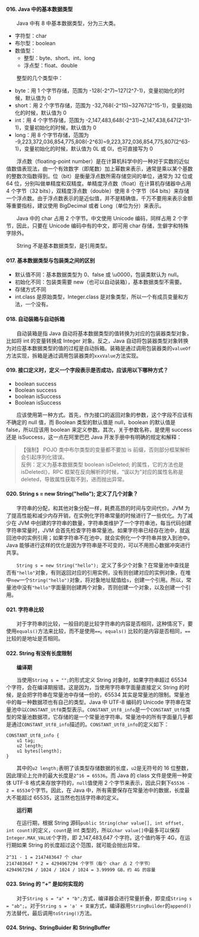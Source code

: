 #### 016. Java 中的基本数据类型
&#8195;&#8195;Java 中有 8 中基本数据类型，分为三大类。
  - 字符型：char
  - 布尔型：boolean
  - 数值型：
    * 整型：byte、short、int、long
    * 浮点型：float、double
  
&#8195;&#8195;整型的几个类型中：
- byte：用 1 个字节存储，范围为 -128(-2^7)~127(2^7-1)，变量初始化的时候，默认值为 0
- short：用 2 个字节存储，范围为 -32,768(-2^15)~32767(2^15-1)，变量初始化的时候，默认值为 0
- int：用 4 个字节存储，范围为 -2,147,483,648(-2^31)~2,147,438,647(2^31-1)，变量初始化的时候，默认值为 0
- long：用 8 个字节存储，范围为 -9,223,372,036,854,775,808(-2^63)~9,223,372,036,854,775,807(2^63-1)，变量初始化的时候，默认值为 0L 或 0l，也可直接写为 0

&#8195;&#8195;浮点数（floating-point number）是在计算机科学中的一种对于实数的近似值数值表现法，由一个有效数字（即尾数）加上幂数来表示，通常是乘以某个基数的整数次指数得到。位（bit）是衡量浮点数所需存储空间的单位，通常为 32 位或 64 位，分别叫做单精度和双精度。单精度浮点数（float）在计算机存储器中占用 4 个字节（32 bits），双精度浮点数（double）使用 8 个字节（64 bits）来存储一个浮点数。由于浮点数表示的是近似值，并不是精确值，千万不要用来表示金额等重要指标，建议使用 BigDecimal 或者 Long（单位为分）来表示。

&#8195;&#8195;Java 中的 char 占用 2 个字节。中文使用 Unicode 编码，同样占用 2 个字节，因此，只要在 Unicode 编码中有的中文，即可用 char 存储，生僻字和特殊字除外。

&#8195;&#8195;String 不是基本数据类型，是引用类型。
#### 017. 基本数据类型与包装类之间的区别
- 默认值不同：基本数据类型为 0、false 或 \u0000，包装类默认为 null。
- 初始化不同：包装类需要 new（也可以自动装箱），基本数据类型不需要。
- 存储方式不同
- int.class 是原始类型，Integer.class 是对象类型，所以一个有成员变量和方法，一个没有。
#### 018. 自动装箱与自动拆箱
&#8195;&#8195;自动装箱是指 Java 自动将基本数据类型的值转换为对应的包装器类型对象，比如将 int 的变量转换成 Integer 对象。反之，Java 自动将包装器类型对象转换为对应基本数据类型的值的过程是自动拆箱。装箱是通过调用包装器类的`valueOf`方法实现，拆箱是通过调用包装器类的`xxxValue`方法实现。
#### 019. 接口定义时，定义一个字段表示是否成功，应该用以下哪种方式？
- boolean success
- Boolean success
- boolean isSuccess
- Boolean isSuccess

&#8195;&#8195;应该使用第一种方式。首先，作为接口的返回对象的参数，这个字段不应该有不确定的 null 值，而 Boolean 类型的默认值是 null，boolean 的默认值是 false，所以应该用 boolean 来定义参数。其次，关于参数名称，是使用 success 还是 isSuccess，这一点在阿里巴巴 Java 开发手册中有明确的规定和解释：
> 【强制】 POJO 类中布尔类型的变量都不要加 is 前缀，否则部分框架解析会引起序列化错误。<br>
反例：定义为基本数据类型 boolean isDeleted; 的属性，它的方法也是 isDeleted()，RPC 框架在反向解析的时候，“误以为”对应的属性名称是 deleted，导致属性获取不到，进而抛出异常。
#### 020. String s = new String("hello"); 定义了几个对象？
&#8195;&#8195;字符串的分配，和其他对象分配一样，耗费高昂的时间与空间代价。JVM 为了提高性能和减少内存开销，在实例化字符串常量的时候进行了一些优化。为了减少在 JVM 中创建的字符串的数量，字符串类维护了一个字符串池，每当代码创建字符串常量时，JVM 会首先检查字符串常量池。如果字符串已经存在池中，就返回池中的实例引用；如果字符串不在池中，就会实例化一个字符串并放入到池中。Java 能够进行这样的优化是因为字符串是不可变的，可以不用担心数据冲突进行共享。

&#8195;&#8195;`String s = new String("hello"); `定义了多少个对象？在常量池中查找是否有`"hello"`对象，有则返回对应的引用实例，没有则创建对应的实例对象，在堆中`new`一个`String("hello")`对象，将对象地址赋值给`s`，创建一个引用。所以，常量池中没有`"hello"`字面量则创建两个对象，否则创建一个对象，以及创建一个引用。
#### 021. 字符串比较
&#8195;&#8195;对于字符串的比较，一般目的是比较字符串的内容是否相同，这种情况下，要使用`equals()`方法来比较，而不是使用`==`。`equals()` 比较的是内容是否相同，`==`比较的是地址是否相同。
#### 022. String 有没有长度限制
&#8195;&#8195;**编译期**

&#8195;&#8195;当使用`String s = "";`的形式定义 String 对象时，如果字符串超过 65534 个字符，会在编译期报错。这是因为，当使用字符串字面量直接定义 String 的时候，是会把字符串在常量池中存储一份的，65534 其实是常量池的限制。常量池中的每一种数据项也有自己的类型。Java 中 UTF-8 编码的 Unicode 字符串在常量池中以`CONSTANT_Utf8`类型表示。`CONSTANT_Utf8_info`是一个`CONSTANT_Utf8`类型的常量池数据项，它存储的是一个常量池字符串。常量池中的所有字面量几乎都是通过`CONSTANT_Utf8_info`描述的。`CONSTANT_Utf8_info`的定义如下：
```
CONSTANT_Utf8_info {
    u1 tag;
    u2 length;
    u1 bytes[length];
}
```
&#8195;&#8195;其中的`u2 length;`表明了该类型存储数据的长度，`u2`是无符号的 16 位整数，因此理论上允许的最大长度是`2^16 = 65536`。而 Java 的 class 文件是使用一种变体 UTF-8 格式来存放字符的，`null`值使用 2 个字节来表示，因此只剩下`65536 - 2 = 65534`个字节。因此，在 Java 中，所有需要保存在常量池中的数据，长度最大不能超过 65535，这当然也包括字符串的定义。

&#8195;&#8195;**运行期**

&#8195;&#8195;在运行期，根据 String 源码`public String(char value[], int offset, int count)`的定义，`count`是 int 类型的，所以`char value[]`中最多可以保存`Integer.MAX_VALUE`个字符，即 2,147,483,647 个字符。这个值约等于 4G，在运行期如果 String 的长度超过这个范围，就可能会抛出异常。
```
2^31 - 1 = 2147483647 个 char
2147483647 * 2 = 4294967294 个字节（每个 char 占 2 个字节）
4294967294 / 1024 / 1024 / 1024 = 3.99999 GB，约 4G 的容量
```
#### 023. String 的 “+” 是如何实现的
&#8195;&#8195;对于`String s = "a" + "b";`方式，编译器会进行常量折叠，即变成`String s = "ab";`。对于`String s = 'a' + 变量`方式，编译器用`StringBuilder`的`append()`方法替代，最后调用`toString()`方法。
#### 024. String、StringBuider 和 StringBuffer
&#8195;&#8195;
